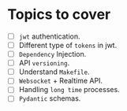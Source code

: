 # Topics to cover

- [ ] `jwt` authentication.
- [ ] Different type of `tokens` in jwt.
- [ ] `Dependency` Injection.
- [ ] API `versioning`.
- [ ] Understand `Makefile`.
- [ ] `Websocket` + Realtime API.
- [ ] Handling `long time` processes.
- [ ] `Pydantic` schemas.
